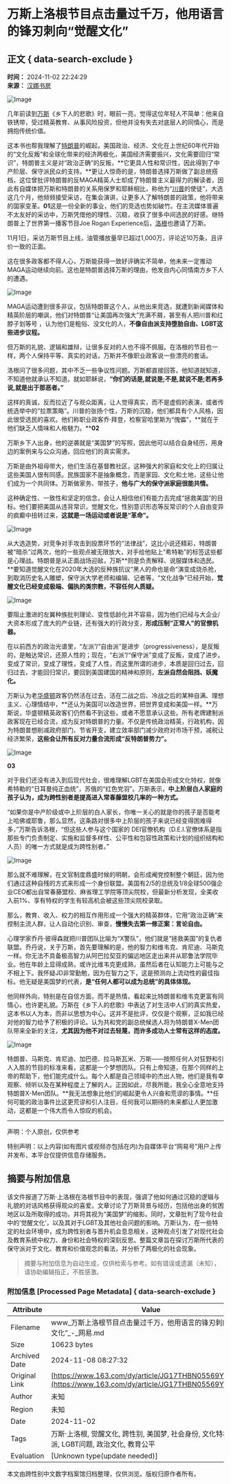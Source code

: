 # 万斯上洛根节目点击量过千万，他用语言的锋刃刺向“觉醒文化”

## 正文 { data-search-exclude }


**时间：** 2024-11-02 22:24:29  
**来源：** [汉娜书房](https://www.163.com/dy/media/T1728632621800.html)

![Image](https://static.ws.126.net/163/f2e/dy_media/dy_media/static/images/ipLocation.f6d00eb.svg)

几年前读到[万斯](https://ent.163.com/keywords/4/0/4e0765af/1.html)《乡下人的悲歌》时，眼前一亮，觉得这位年轻人不简单：他来自铁锈带，受过精英教育、从事风险投资，但他并没有失去对底层人的同情心，而是拥抱传统价值。

这本书也帮我理解了[特朗普](https://ent.163.com/keywords/7/7/72796717666e/1.html)的崛起，美国政治、经济、文化在上世纪60年代开始的“文化反叛”和全球化带来的经济两极化，美国经济需要振兴，文化需要回归“常识”，特朗普主义是对“政治正确”的反叛，**它更具人性和常识性，因此得到了中产阶层、保守派民众的支持。**更让人惊奇的是，特朗普选择万斯做了副总统搭档，这位曾批评特朗普的反MAGA精英人士却成了特朗普主义最得力的解读者，因此有自媒体把万斯和特朗普的关系用保罗和耶稣相比，称他为“[川普](https://ent.163.com/keywords/5/d/5ddd666e/1.html)的使徒”，大选这几个月，他频频接受采访，在集会演讲，让更多人了解特朗普的政策，他将带来的国家变革。**01**这是一份全新的事业，他们的竞选也势如破竹。在主流媒体普遍不太友好的采访中，万斯凭借他的理性、沉稳，收获了很多中间选民的好感。继特朗普上了世界第一播客节目Joe Rogan Experience后，[洛根](https://ent.163.com/keywords/6/1/6d1b6839/1.html)也邀请了万斯。

11月1日，采访万斯节目上线，油管播放量早已超过1,000万，评论近10万条，且评价一致的正面。

这在很多政客都不得人心，万斯能获得一致好评确实不简单，他未来一定推动MAGA运动继续向前。这也是特朗普选择万斯的理由，他发自内心同情南方乡下人的遭遇。

![Image](https://nimg.ws.126.net/?url=http%3A%2F%2Fdingyue.ws.126.net%2F2024%2F1102%2Fca63ed45j00smbu4a000vd000iw00btm.jpg&thumbnail=660x2147483647&quality=80&type=jpg)

MAGA运动遭到很多非议，包括特朗普这个人，从他出来竞选，就遭到新闻媒体和精英阶层的嘲讽，他们对特朗普“让美国再次强大”充满不屑，甚至有人把川普和红脖子划等号 ，认为他们是粗俗、没文化的人，**不像自由派支持堕胎自由、LGBT这些进步议程。**

但万斯的礼貌、逻辑和雄辩，让很多反对的人也不得不佩服。在洛根的节目也一样，两个人保持平等、真实的对话，万斯并不像职业政客说一些漂亮的套话。

洛根问了很多问题，其中不乏一些争议性问题。万斯都直接回答。他知道就知道，不知道他就承认不知道。就如耶稣说，**“你们的话是,就说是;不是,就说不是;若再多说,就是出于那恶者。”**

这样的真诚，反而拉近了与观众距离，让人觉得真实，而不是虚假的表演，或者传统选举中的“拉票策略”。川普的张扬个性，万斯的沉稳，他们都具有个人风格，因此很受选民的喜欢。他们称职业政客乔·拜登，检察官哈里斯为“傀儡”，**就在于他们缺乏人情味和人格魅力。****02**

万斯乡下人出身，他的逆袭就是“美国梦”的写照，因此他可以结合自身经历，用身边的案例来与公众沟通，回应他们的真实需求。

万斯是由外祖母带大，他们生活在基督教社区，这种强大的家庭和文化上的归属让这些美国人很有同感。民族国家不是抽象概念，而是家园、文化和土地，这些让他们成为一个共同体。万斯做家务、带孩子，**他与广大的保守派家庭很能共情。**

这种确定性、一致性和坚定的信念，会让人相信他们有能力去完成“拯救美国”的目标。他们要把美国从违背常识，觉醒文化，性别意识形态等反常识的个人自由变异的疯癫中扭转过来，**这就是一场运动或者说是“革命”。**

![Image](https://nimg.ws.126.net/?url=http%3A%2F%2Fdingyue.ws.126.net%2F2024%2F1102%2F796da3e4j00smbu4a005jd000u001kdm.jpg&thumbnail=660x2147483647&quality=80&type=jpg)

从大选造势，对竞争对手攻击到投票环节的“法律战”，这比小说还精彩，特朗普被“暗杀”过两次，他的一些观点被无限放大，对手给他贴上“希特勒”的标签这些都是心理战。特朗普是从正面战场迎敌，万斯**则是负责解释、说服媒体和选民。**要知道觉醒文化在2020年大选的反种族抗议“黑人的命也是命”演变成烧杀抢，到取消历史名人雕塑，保守派大学老师和编辑、记者等，“文化战争”已经开始，**觉醒文化已经变成极端、偏执的类宗教，不容任何人质疑。**

![Image](https://nimg.ws.126.net/?url=http%3A%2F%2Fdingyue.ws.126.net%2F2024%2F1102%2F87751ccfj00smbu49000md000h600aim.jpg&thumbnail=660x2147483647&quality=80&type=jpg)

要阻止激进的左翼种族批判理论、变性低龄化并不容易，因为他们已经与大企业/大资本形成了庞大的产业链，还有强大的行政分支，**形成压制“正常人”的官僚机器。**

在以前西方的政治光谱里，“左派”/“自由派”是进步（progressiveness），是反叛的，是触达常识，还原人性的；现在，“右派”/“保守派”变成了反叛，变成了进步。变成了常识，变成了理性，变成了人性，而这里所谓的进步，本质是回归过去，回归过去，才能回归常识，要回到美国建国的精神和原则，**左派自然会阻挡、妖魔化。**

万斯认为老[华盛顿](https://ent.163.com/keywords/5/4/534e76db987f/1.html)政客仍然活在过去，活在二战之后、冷战之后的某种自满、理想主义、心理情结中，**还认为美国可以改造世界，把世界变成和美国一样。**万斯说，华盛顿精英政客们仍然看不到这些，或者不愿意承认这些。所有老牌建制派政客现在已经合流，成为反对特朗普的力量。不仅是传统政治精英，行政机构，因为特朗普想削减政府部门、节省开支，建立效率部门减少政府对市场干预，减税让经济繁荣，**这些会让所有反对力量合流形成“反特朗普势力”。**

![Image](https://nimg.ws.126.net/?url=http%3A%2F%2Fdingyue.ws.126.net%2F2024%2F1102%2Ffa1dd814j00smbu4a003vd000u001hom.jpg&thumbnail=660x2147483647&quality=80&type=jpg)

**03**

对于我们还没有进入到后现代社会，很难理解LGBT在美国会形成文化特权，就像希特勒的“日耳曼纯正血统”，苏俄的“红色党羽”。万斯表示，**中上阶层白人家庭的孩子认为，成为跨性别者是提高进入常春藤盟校几率的一种方式。**

“如果你是中产阶级或中上阶层的白人家长，你唯一关心的就是你的孩子是否能考上哈佛或耶鲁，那么显然，这条路对很多中上阶层的孩子来说已经变得困难得多，”万斯告诉洛根，“但这些人参与这个国家的 DEI官僚机构（D.E.I.官僚体系是指那些专门负责制定、实施和监督多样性、公平性和包容性政策和计划的组织结构和人员）的唯一方式就是成为跨性别者。”

![Image](https://nimg.ws.126.net/?url=http%3A%2F%2Fdingyue.ws.126.net%2F2024%2F1102%2Fc3e36cbaj00smbu4b0035d000q000zkm.jpg&thumbnail=660x2147483647&quality=80&type=jpg)

那么就不难理解，在文官制度鼎盛时候的明朝，会形成阉党控制整个朝廷，因为他们通过这种自残的方式来形成一个身份联盟。美国有2/5的总统及1/8全球500强企业CEO都出自常春藤盟校、麻省理工学院等顶尖院校，但最新分析发现，全美收入前1%、享有特权的学生有较高机会被这些顶尖院校录取。

那么，教育、收入、权力的相互作用形成一个强大的精英群体，它用“政治正确”来控制主流人群，让人自动化识别、审查，**慢慢失去第一修正案：言论自由。**

心理学家乔丹·彼得森就把川普团队比喻为“X警队”，他们就是“拯救美国”的复仇者联盟。乔丹说，关于万斯，首先要理解的是，他的智力和维韦克、肯尼迪、马斯克一样。你无法不具备极高智力从阿巴拉契亚的偏远地区走出来并从耶鲁法学院毕业。他在年龄上显得成熟，或许比维韦克更成熟，虽然后者在认知能力上可能与之不相上下。我怀疑JD非常勤勉，因为在智力之下，这是预测向上流动性的最佳指标。他无疑是美国梦的代表，**是“任何人都可以成为总统”的具体体现。**

他同样外向，特别是在自信方面，而不是热情，看起来比特朗普和维韦克更富有同情心，也许更礼貌。万斯在《乡下人的悲歌》中表达了对生活中人们的真实热爱，这本书以人为本，而非以思想为中心。这并不是批评，仅仅是个观察，正如我已经对他的智力给予了积极的评论。认为共和党的副总统候选人将为特朗普X-Men团队带来全新的关注，**尤其因为他不对过去轻蔑，而许多成功人士常有这样的态度。**

![Image](https://nimg.ws.126.net/?url=http%3A%2F%2Fdingyue.ws.126.net%2F2024%2F1102%2Fe6952dc2j00smbu49002rd000qe00dhm.jpg&thumbnail=660x2147483647&quality=80&type=jpg)

特朗普、马斯克、肯尼迪、加巴德、拉马斯瓦米、万斯——按照任何人对狂野和引人入胜的节目的标准来看，这都是一个梦想团队。只有上帝知道，在那个同样的上帝的帮助下，他们能完成什么。每个人都是自己领域中的杰出人物，他们是我有幸观察、倾听以及在某种程度上了解的人。正因如此，尽我所能，我全心全意地支持特朗普X-Men团队。**我无法想象比他们的崛起更令人兴奋和荒谬的事情。**任何可能的政治事件比这更荒谬和引人注目，任何我可以期待的未来都让人更加激动，这都是一个伟大而令人惊叹的机会。

---

声明：个人原创，仅供参考

特别声明：以上内容(如有图片或视频亦包括在内)为自媒体平台“网易号”用户上传并发布，本平台仅提供信息存储服务。

## 摘要与附加信息

<!-- tcd_abstract -->
该文件报道了万斯·上洛根在洛根节目中的表现，强调了他如何通过沉稳的逻辑与礼貌的对话风格获得观众的喜爱。文章讨论了万斯背景与经历，包括他出身的贫困地区以及所取得的成功，并将其视为“美国梦”的缩影。同时，文章批判了现今社会中的‘觉醒文化’，以及其对于LGBT及其他社会问题的影响。万斯认为，在一些特定的社会环境中，成为跨性别者与晋升机会息息相关，这种观点引发了对现代社会及教育系统中权力、身份和社会特权的深刻反思。整篇文章旨在探讨万斯所代表的保守派对于文化、教育和价值观念的看法，并分析了两极化的社会现象。
<!-- tcd_abstract_end -->

> 摘要与附加信息为自动生成，仅供检索与参考。如有错误或遗漏（未知），请协助编辑指正，不胜感激。

### 附加信息 [Processed Page Metadata] { data-search-exclude }

| Attribute       | Value                                  |
|-----------------|----------------------------------------|
| Filename        | www_万斯上洛根节目点击量过千万，他用语言的锋刃刺向“觉醒文化”_-_网易.md                             |
| Size            | 10623 bytes                           |
| Archived Date   | 2024-11-08 08:27:32                             |
| Original Link   | [https://www.163.com/dy/article/JG17THBN05569YL6.html](https://www.163.com/dy/article/JG17THBN05569YL6.html)                       |
| Author          | 未知                               |
| Region          | 未知                               |
| Date            | 2024-11-02                                 |
| Tags            | 万斯·上洛根, 觉醒文化, 跨性别, 美国梦, 社会身份, 文化特权, 保守派, LGBT问题, 政治文化, 教育公平                                 |
| Evaluation            | [Unknown type(update needed)]                                 |
<!-- tcd_table_end -->

本文由跨性别中文数字档案馆归档整理，仅供浏览。版权归原作者所有。
